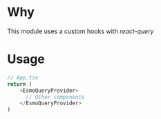 # Why

This module uses a custom hooks with *react-query*

# Usage

```javascript
// App.tsx
return (
    <EsmoQueryProvider>
      // Other components
    </EsmoQueryProvider>
)
```
